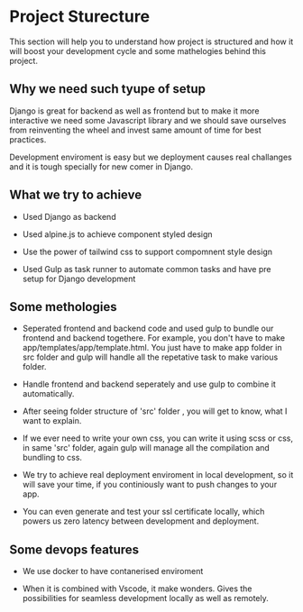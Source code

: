# Project Sturecture

This section will help you to understand how project is structured and how it will boost your development cycle and some mathelogies behind this project.

## Why we need such tyupe of setup

Django is great for backend as well as frontend but to make it more interactive we need some Javascript library and we should save ourselves from reinventing the wheel and invest same amount of time for best practices.

Development enviroment is easy but we deployment causes real challanges and it is tough specially for new comer in Django.

## What we try to achieve

* Used Django as backend

* Used alpine.js to achieve component styled design

* Use the power of tailwind css to support compomnent style design

* Used Gulp as task runner to automate common tasks and have pre setup for Django development

## Some methologies

* Seperated frontend and backend code and used gulp to bundle our frontend and backend togethere. For example, you don't have to make app/templates/app/template.html. You just have to make app folder in src folder and gulp will handle all the repetative task to make various folder.

* Handle frontend and backend seperately and use gulp to combine it automatically.

* After seeing folder structure of 'src' folder , you will get to know, what I want to explain.

* If we ever need to write your own css, you can write it using scss or css, in same 'src' folder, again gulp will manage all the compilation and bundling to css.

* We try to achieve real deployment enviroment in local development, so it will save your time, if you continiously want to push changes to your app.

* You can even generate and test your ssl certificate locally, which powers us zero latency between development and deployment.

## Some devops features

* We use docker to have contanerised enviroment

* When it is combined with Vscode, it make wonders. Gives the possibilities for seamless development locally as well as remotely.
